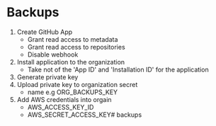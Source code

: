 # Backups

1. Create GitHub App
   - Grant read access to metadata
   - Grant read access to repositories
   - Disable webhook
2. Install application to the organization
   - Take not of the 'App ID' and 'Installation ID' for the application
3. Generate private key
4. Upload private key to organization secret
   - name e.g ORG_BACKUPS_KEY
5. Add AWS credentials into orgain
   - AWS_ACCESS_KEY_ID
   - AWS_SECRET_ACCESS_KEY# backups
